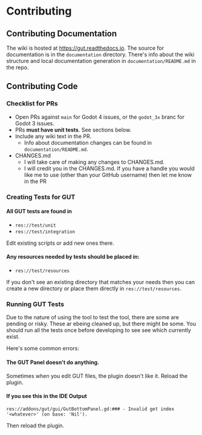 # Contributing

## Contributing Documentation
The wiki is hosted at https://gut.readthedocs.io.  The source for documentation is in the `documentation` directory.  There's info about the wiki structure and local documentation generation in `documentation/README.md` in the repo.


## Contributing Code

### Checklist for PRs
* Open PRs against `main` for Godot 4 issues, or the `godot_3x` branc for Godot 3 issues.
* PRs __must have unit tests__.  See sections below.
* Include any wiki text in the PR.
  * Info about documentation changes can be found in `documentation/README.md`.
* CHANGES.md
  * I will take care of making any changes to CHANGES.md.
  * I will credit you in the CHANGES.md.  If you have a handle you would like me to use (other than your GitHub username) then let me know in the PR

### Creating Tests for GUT

#### All GUT tests are found in
* `res://test/unit`
* `res://test/integration`

Edit existing scripts or add new ones there.

#### Any resources needed by tests should be placed in:
* `res://test/resources`

If you don't see an existing directory that matches your needs then you can create a new directory or place them directly in `res://test/resources`.


### Running GUT Tests
Due to the nature of using the tool to test the tool, there are some are pending or risky.  These ar ebeing cleaned up, but there might be some.  You should run all the tests once before developing to see see which currently exist.

Here's some common errors:

#### The GUT Panel doesn't do anything.
Sometimes when you edit GUT files, the plugin doesn't like it.  Reload the plugin.

#### If you see this in the IDE Output
```
res://addons/gut/gui/GutBottomPanel.gd:### - Invalid get index '<whatever>' (on base: 'Nil').
```
Then reload the plugin.
